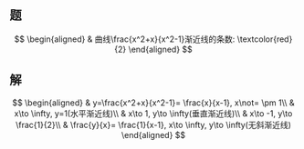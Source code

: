 ## 题

$$
\begin{aligned}
	& 曲线\frac{x^2+x}{x^2-1}渐近线的条数: \textcolor{red}{2}
\end{aligned}
$$

## 解
$$
\begin{aligned}
	& y=\frac{x^2+x}{x^2-1}= \frac{x}{x-1}, x\not= \pm 1\\
	& x\to \infty, y=1(水平渐近线)\\
	& x\to 1, y\to \infty(垂直渐近线)\\
	& x\to -1, y\to \frac{1}{2}\\
	& \frac{y}{x}= \frac{1}{x-1}, x\to \infty, y\to \infty(无斜渐近线)
\end{aligned}
$$
